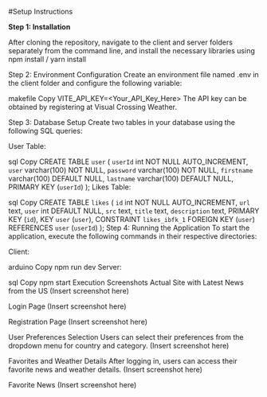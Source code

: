 #Setup Instructions

**Step 1: Installation**

After cloning the repository, navigate to the client and server folders separately from the command line, and install the necessary libraries using
npm install / yarn install

Step 2: Environment Configuration
Create an environment file named .env in the client folder and configure the following variable:

makefile
Copy
VITE_API_KEY=<Your_API_Key_Here>
The API key can be obtained by registering at Visual Crossing Weather.

Step 3: Database Setup
Create two tables in your database using the following SQL queries:

User Table:

sql
Copy
CREATE TABLE `user` (
  `userId` int NOT NULL AUTO_INCREMENT,
  `user` varchar(100) NOT NULL,
  `password` varchar(100) NOT NULL,
  `firstname` varchar(100) DEFAULT NULL,
  `lastname` varchar(100) DEFAULT NULL,
  PRIMARY KEY (`userId`)
);
Likes Table:

sql
Copy
CREATE TABLE `likes` (
  `id` int NOT NULL AUTO_INCREMENT,
  `url` text,
  `user` int DEFAULT NULL,
  `src` text,
  `title` text,
  `description` text,
  PRIMARY KEY (`id`),
  KEY `user` (`user`),
  CONSTRAINT `likes_ibfk_1` FOREIGN KEY (`user`) REFERENCES `user` (`userId`)
);
Step 4: Running the Application
To start the application, execute the following commands in their respective directories:

Client:

arduino
Copy
npm run dev
Server:

sql
Copy
npm start
Execution Screenshots
Actual Site with Latest News from the US
(Insert screenshot here)

Login Page
(Insert screenshot here)

Registration Page
(Insert screenshot here)

User Preferences Selection
Users can select their preferences from the dropdown menu for country and category. (Insert screenshot here)

Favorites and Weather Details
After logging in, users can access their favorite news and weather details. (Insert screenshot here)

Favorite News
(Insert screenshot here)

